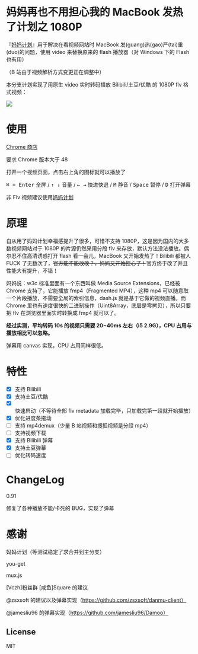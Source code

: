 # 妈妈再也不用担心我的 MacBook 发热了计划之 1080P

『[妈妈计划](https://github.com/zythum/mama2/)』用于解决在看视频网站时 MacBook 发(guang)热(gao)严(tai)重(duo)的问题，使用 video 来替换原来的 flash 播放器（对 Windows 下的 Flash 也有用）

（B 站由于视频解析方式变更正在调整中）

本分支计划实现了用原生 video 实时转码播放 Bilibili/土豆/优酷 的 1080P flv 格式视频：

![](https://raw.githubusercontent.com/nareix/mama-hd/master/screenshot.png)

# 使用

[Chrome 商店](https://chrome.google.com/webstore/detail/mama-hd/hoihfdmeofbkbbjpieicemdhmjgfdihm?hl=zh-CN&gl=ID)

要求 Chrome 版本大于 48

打开一个视频页面，点击右上角的图标就可以播放了

 <kbd>⌘ + Enter</kbd> 全屏 / <kbd>↑ ↓</kbd> 音量 / <kbd>← →</kbd> 快进快退 / <kbd>M</kbd> 静音 / <kbd>Space</kbd> 暂停 / <kbd>D</kbd> 打开弹幕

非 Flv 视频建议使用[妈妈计划](https://github.com/zythum/mama2/)

# 原理

自从用了妈妈计划幸福感提升了很多，可惜不支持 1080P，这是因为国内的大多数视频网站对于 1080P 的片源仍然采用分段 flv 来存放，默认方法没法播放。偶尔忍不住高清诱惑打开 flash 看一会儿，MacBook 又开始发热了！Bilibili 都被人 FUCK 了无数次了，~~官方能不能改改？，妈妈又开始担心了！~~官方终于改了并且性能大有提升，不错！

妈妈说：w3c 标准里面有一个东西叫做 Media Source Extensions，已经被 Chrome 支持了，它能播放 fmp4（Fragmented MP4），这种 mp4 可以随意取一个片段播放，不需要全局的索引信息，dash.js 就是基于它做的视频直播。而 Chrome 里也有速度很快的二进制操作（Uint8Array，底层是零拷贝），所以只要把 flv 在浏览器里面实时转换成 fmp4 就可以了。

**经过实测，平均转码 10s 的视频只需要 20~40ms 左右（i5 2.9G），CPU 占用与播放相比可以忽略。**

弹幕用 canvas 实现，CPU 占用同样很低。

# 特性

- [x] 支持 Bilibili
- [x] 支持土豆/优酷
- [x] 快速启动（不等待全部 flv metadata 加载完毕，只加载完第一段就开始播放）
- [x] 优化进度条拖动
- [ ] 支持 mp4demux（少量 B 站视频和搜狐视频是分段 mp4）
- [ ] 支持视频下载
- [x] 支持 Bilibili 弹幕
- [x] 支持土豆弹幕
- [ ] 优化转码速度

# ChangeLog

0.91

修复了各种播放不能/卡死的 BUG，实现了弹幕

# 感谢

妈妈计划（等测试稳定了求合并到主分支）

you-get

mux.js

[Vczh]粉丝群 [咸鱼]Square 的建议

@zsxsoft 的建议以及弹幕实现（https://github.com/zsxsoft/danmu-client）

@jamesliu96 的弹幕实现（https://github.com/jamesliu96/Damoo）

## License

MIT
